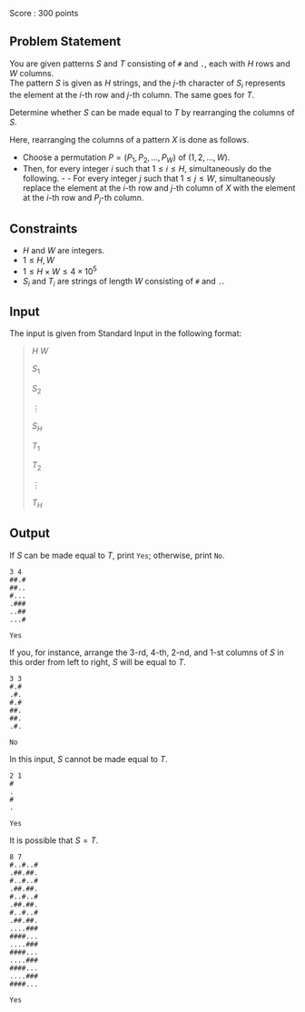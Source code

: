 Score : $300$ points

## Problem Statement

You are given patterns $S$ and $T$ consisting of `#` and `.`, each with $H$ rows and $W$ columns.<br>
The pattern $S$ is given as $H$ strings, and the $j$-th character of $S_i$ represents the element at the $i$-th row and $j$-th column. The same goes for $T$.

Determine whether $S$ can be made equal to $T$ by rearranging the columns of $S$.

Here, rearranging the columns of a pattern $X$ is done as follows.

- Choose a permutation $P=(P_1,P_2,\dots,P_W)$ of $(1,2,\dots,W)$.
- Then, for every integer $i$ such that $1 \le i \le H$, simultaneously do the following. -   - For every integer $j$ such that $1 \le j \le W$, simultaneously replace the element at the $i$-th row and $j$-th column of $X$ with the element at the $i$-th row and $P_j$-th column.

## Constraints

- $H$ and $W$ are integers.
- $1 \le H,W$
- $1 \le H \times W \le 4 \times 10^5$
- $S_i$ and $T_i$ are strings of length $W$ consisting of `#` and `.`.

## Input

The input is given from Standard Input in the following format:

> $H$ $W$
> 
> $S_1$
> 
> $S_2$
> 
> $\vdots$
> 
> $S_H$
> 
> $T_1$
> 
> $T_2$
> 
> $\vdots$
> 
> $T_H$

## Output

If $S$ can be made equal to $T$, print `Yes`; otherwise, print `No`.

```input1
3 4
##.#
##..
#...
.###
..##
...#
```

```output1
Yes
```

If you, for instance, arrange the $3$-rd, $4$-th, $2$-nd, and $1$-st columns of $S$ in this order from left to right, $S$ will be equal to $T$.

```input2
3 3
#.#
.#.
#.#
##.
##.
.#.
```

```output2
No
```

In this input, $S$ cannot be made equal to $T$.

```input3
2 1
#
.
#
.
```

```output3
Yes
```

It is possible that $S=T$.

```input4
8 7
#..#..#
.##.##.
#..#..#
.##.##.
#..#..#
.##.##.
#..#..#
.##.##.
....###
####...
....###
####...
....###
####...
....###
####...
```

```output4
Yes
```